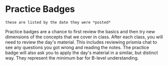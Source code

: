 # Practice Badges

```{note}
these are listed by the date they were *posted*
```

Practice badges are a chance to first review the basics and then try new dimensions of the concepts that we cover in class. 
After each class, you will need to review the day's material. This includes reviewing prismia chat to see any questions you got wrong and reading the notes. The practice badge will also ask you to apply
the day's material in a similar, but distinct way. They represent the minimum bar for B-level understanding.  



<!-- ## 2024-09-05

[related notes](../notes/2024-9-05)

Activities:
```{include} ../_practice/2024-09-05.md
``` -->